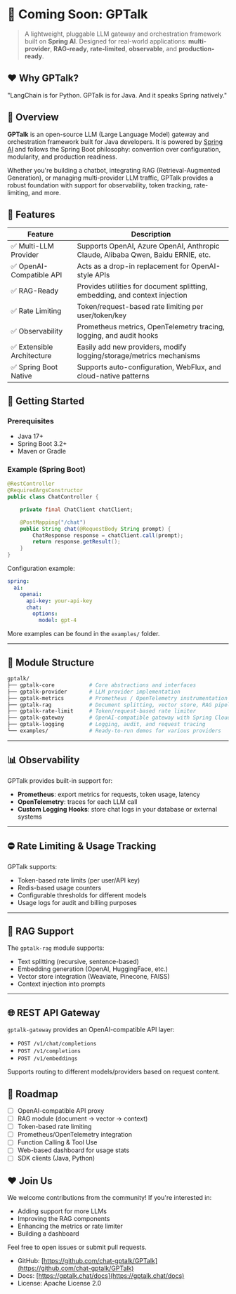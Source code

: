 # 🚧 Coming Soon: GPTalk

> A lightweight, pluggable LLM gateway and orchestration framework built on **Spring AI**.
> Designed for real-world applications: **multi-provider**, **RAG-ready**, **rate-limited**, **observable**, and **production-ready**.

## ❤️ Why GPTalk?

"LangChain is for Python. GPTalk is for Java.
And it speaks Spring natively."


## 🌟 Overview

**GPTalk** is an open-source LLM (Large Language Model) gateway and orchestration framework built for Java developers. It is powered by [Spring AI](https://docs.spring.io/spring-ai/) and follows the Spring Boot philosophy: convention over configuration, modularity, and production readiness.

Whether you're building a chatbot, integrating RAG (Retrieval-Augmented Generation), or managing multi-provider LLM traffic, GPTalk provides a robust foundation with support for observability, token tracking, rate-limiting, and more.


## 🔧 Features

| Feature                   | Description                                                                      |
| ------------------------- | -------------------------------------------------------------------------------- |
| ✅ Multi-LLM Provider      | Supports OpenAI, Azure OpenAI, Anthropic Claude, Alibaba Qwen, Baidu ERNIE, etc. |
| ✅ OpenAI-Compatible API   | Acts as a drop-in replacement for OpenAI-style APIs                              |
| ✅ RAG-Ready               | Provides utilities for document splitting, embedding, and context injection      |
| ✅ Rate Limiting           | Token/request-based rate limiting per user/token/key                             |
| ✅ Observability           | Prometheus metrics, OpenTelemetry tracing, logging, and audit hooks              |
| ✅ Extensible Architecture | Easily add new providers, modify logging/storage/metrics mechanisms              |
| ✅ Spring Boot Native      | Supports auto-configuration, WebFlux, and cloud-native patterns                  |


## 🚀 Getting Started

### Prerequisites

* Java 17+
* Spring Boot 3.2+
* Maven or Gradle

### Example (Spring Boot)

```java
@RestController
@RequiredArgsConstructor
public class ChatController {

    private final ChatClient chatClient;

    @PostMapping("/chat")
    public String chat(@RequestBody String prompt) {
        ChatResponse response = chatClient.call(prompt);
        return response.getResult();
    }
}
```

Configuration example:

```yaml
spring:
  ai:
    openai:
      api-key: your-api-key
      chat:
        options:
          model: gpt-4
```

More examples can be found in the `examples/` folder.

---

## 📆 Module Structure

```bash
gptalk/
├── gptalk-core           # Core abstractions and interfaces
├── gptalk-provider       # LLM provider implementation
├── gptalk-metrics        # Prometheus / OpenTelemetry instrumentation
├── gptalk-rag            # Document splitting, vector store, RAG pipeline
├── gptalk-rate-limit     # Token/request-based rate limiter
├── gptalk-gateway        # OpenAI-compatible gateway with Spring Cloud Gateway
├── gptalk-logging        # Logging, audit, and request tracing
└── examples/             # Ready-to-run demos for various providers
```

---

## 📊 Observability

GPTalk provides built-in support for:

* **Prometheus**: export metrics for requests, token usage, latency
* **OpenTelemetry**: traces for each LLM call
* **Custom Logging Hooks**: store chat logs in your database or external systems

---

## ⛔️ Rate Limiting & Usage Tracking

GPTalk supports:

* Token-based rate limits (per user/API key)
* Redis-based usage counters
* Configurable thresholds for different models
* Usage logs for audit and billing purposes

---

## 🧠 RAG Support

The `gptalk-rag` module supports:

* Text splitting (recursive, sentence-based)
* Embedding generation (OpenAI, HuggingFace, etc.)
* Vector store integration (Weaviate, Pinecone, FAISS)
* Context injection into prompts

---

## 🌐 REST API Gateway

`gptalk-gateway` provides an OpenAI-compatible API layer:

* `POST /v1/chat/completions`
* `POST /v1/completions`
* `POST /v1/embeddings`

Supports routing to different models/providers based on request content.


## 🎯 Roadmap

* [ ] OpenAI-compatible API proxy
* [ ] RAG module (document -> vector -> context)
* [ ] Token-based rate limiting
* [ ] Prometheus/OpenTelemetry integration
* [ ] Function Calling & Tool Use
* [ ] Web-based dashboard for usage stats
* [ ] SDK clients (Java, Python)

## ❤️ Join Us

We welcome contributions from the community! If you're interested in:

* Adding support for more LLMs
* Improving the RAG components
* Enhancing the metrics or rate limiter
* Building a dashboard

Feel free to open issues or submit pull requests.

* GitHub: [https://github.com/chat-gptalk/GPTalk](https://github.com/chat-gptalk/GPTalk)
* Docs: [https://gptalk.chat/docs](https://gptalk.chat/docs)
* License: Apache License 2.0
